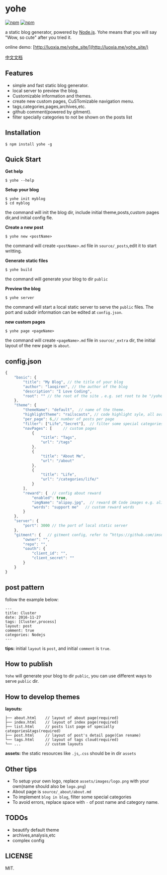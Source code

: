 # yohe
[![npm](https://img.shields.io/npm/dm/yohe.svg?style=flat-square)](https://www.npmjs.com/package/yohe)
[![npm](https://img.shields.io/npm/v/yohe.svg?style=flat-square)](https://github.com/laoqiren/yohe)

a static blog generator, powered by [Node.js](https://nodejs.org). Yohe means that you will say "Wow, so cute" after you tried it.

online demo: [http://luoxia.me/yohe_site/](http://luoxia.me/yohe_site/)

[中文文档](https://github.com/laoqiren/yohe/blob/master/CN.md)

## Features

* simple and fast static blog generator.
* local server to preview the blog.
* Customizable information and themes.
* create new custom pages, CuSTomizable navigation menu.
* tags,categories,pages,archives,etc.
* github comment(powered by gitment).
* filter specially categories to not be shown on the posts list

## Installation
```
$ npm install yohe -g
```

## Quick Start

**Get help**
```
$ yohe --help
```

**Setup your blog**
```
$ yohe init myblog
$ cd myblog
```
the command will init the blog dir, include initial theme,posts,custom pages dir,and initial config fle.

**Create a new post**
```
$ yohe new <postName>
```
the command will create `<postName>.md` file in `source/_posts`,edit it to start writting.

**Generate static files**
```
$ yohe build
```
the command will generate your blog to dir `public`

**Preview the blog**
```
$ yohe server
```
the command will start a local static server to serve the `public` files. The port and subdir information can be edited at `config.json`.

**new custom pages**
```
$ yohe page <pageName>
```
the command will create `<pageName>.md` file in `source/_extra` dir, the initial layout of the new page is `about`.

## config.json
```js
{
    "basic": {
        "title": "My Blog", // the title of your blog
        "author": "laoqiren", // the author of the blog
        "description": "I Love Coding",
        "root": "" // the root of the site ，e.g. set root to be "/yohe_site" if your blog is at "http://luoxia.me/yohe_site"
    },
    "theme": {
        "themeName": "default",  // name of the theme.
        "highlightTheme": "railscasts", // code highlight syle, all available styles refer to "https://github.com/isagalaev/highlight.js/tree/master/src/styles"
        "per_page": 6,// number of posts per page
        "filter": ["Life","Secret"],  // filter some special categories to not be shown
        "navPages": [     // custom pages
            {
                "title": "Tags",
                "url": "/tags"
            },
            {
                "title": "About Me",
                "url": "/about"
            },
            {
                "title": "Life",
                "url": "/categories/life/"
            }
        ],
        "reward": {  // config about reward
            "enabled": true,
            "imgName": "alipay.jpg",  // reward QR Code images e.g. alipay.jpg
            "words": "support me"   // custom reward words
        }
    },
    "server": {
        "port": 3000 // the port of local static server
    },
    "gitment": {   // gitment config, refer to ”https://github.com/imsun/gitment“
        "owner": "",
        "repo": "",
        "oauth": {
            "client_id": "",
            "client_secret": ""
        }
    }
}
```

## post pattern
follow the example below:
```
---
title: Cluster
date: 2016-11-27
tags: [Cluster,process]
layout: post
comment: true
categories: Nodejs
---
```
**tips:** initial `layout` is `post`, and initial `comment` is `true`.

## How to publish
`Yohe` will generate your blog to dir `public`, you can use different ways to serve `public` dir.

## How to develop themes

**layouts:**
```
├── about.html    // layout of about page(required)
├── index.html    // layout of index page(required)
├── list.html     // posts list page of specially categories&tags(required)
├── post.html     // layout of post's detail page(Can rename)
└── tags.html     // layout of tags cloud(required)
└── ...           // custom layouts
```

**assets:**
the static resources like `.js`,`.css` should be in dir `assets`

## Other tips
* To setup your own logo, replace `assets/images/logo.png` with your own(name should also be `logo.png`)
* About page is `source/_about/about.md`
* To implement `blog in blog`, filter some special categories
* To avoid errors, replace space with `-` of post name and category name.
## TODOs

* beautify default theme
* archives,analysis,etc
* complex config

## LICENSE

MIT.
